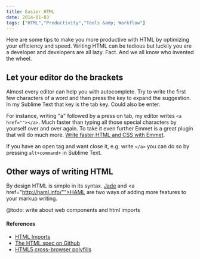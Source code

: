 ```yaml
---
title: Easier HTML
date: 2014-01-03
tags: ["HTML","Productivity","Tools &amp; Workflow"]
---
```


Here are some tips to make you more productive with HTML by optimizing your efficiency and speed. Writing HTML can be tedious but luckily you are a developer and developers are all lazy. Fact. And we all know who invented the wheel.

## Let your editor do the brackets

Almost every editor can help you with autocomplete. Try to write the first few characters of a word and then press the key to expand the suggestion. In my Sublime Text that key is the tab key. Could also be enter.

For instance, writing "a" followed by a press on tab, my editor writes `<a href=""></a>`. Much faster than typing all those special characters by yourself over and over again. To take it even further Emmet is a great plugin that will do much more. [Write faster HTML and CSS with Emmet](/write-faster-html-css-with-emmet/).

If you have an open tag and want close it, e.g. write `</a>` you can do so by pressing `alt+command+` in Sublime Text.

## Other ways of writing HTML

By design HTML is simple in its syntax. [Jade](http://jade-lang.com/) and <a href="http://haml.info/"">HAML</a> are two ways of adding more features to your markup writing.

@todo: write about web components and html imports

#### References

- [HTML Imports](http://www.html5rocks.com/en/tutorials/webcomponents/imports/)
- [The HTML spec on Github](https://github.com/w3c/html)
- [HTML5 cross-browser polyfills](https://github.com/Modernizr/Modernizr/wiki/HTML5-Cross-Browser-Polyfills)
